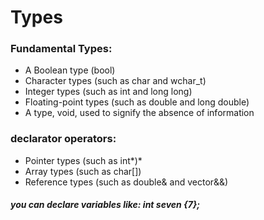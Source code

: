 # Types
### Fundamental Types:
- A Boolean type (bool)
- Character types (such as char and wchar_t)
- Integer types (such as int and long long)
- Floating-point types (such as double and long double)
- A type, void, used to signify the absence of information

### declarator operators:
- Pointer types (such as int*)*
- Array types (such as char[])
- Reference types (such as double& and vector<int>&&)

##### you can declare variables like: int seven {7};


